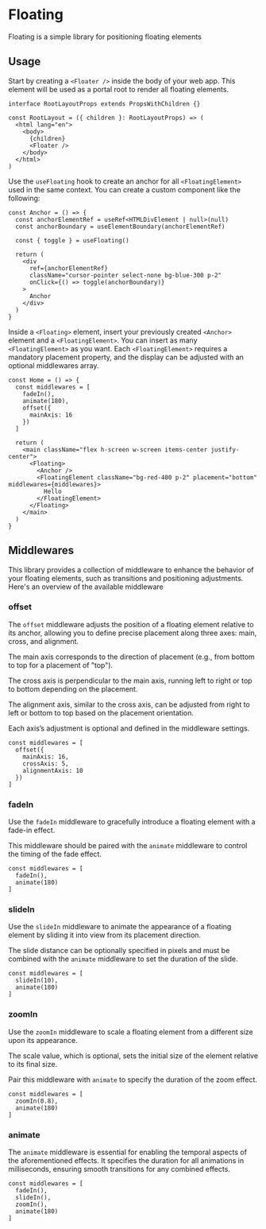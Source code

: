 Floating
===

Floating is a simple library for positioning floating elements

Usage
---

Start by creating a `<Floater />` inside the body of your web app. This element will be used as a portal root to render all floating elements.

```tsx
interface RootLayoutProps extends PropsWithChildren {}

const RootLayout = ({ children }: RootLayoutProps) => (
  <html lang="en">
    <body>
      {children}
      <Floater />
    </body>
  </html>
)
```

Use the `useFloating` hook to create an anchor for all `<FloatingElement>` used in the same context. You can create a custom component like the following:

```tsx
const Anchor = () => {
  const anchorElementRef = useRef<HTMLDivElement | null>(null)
  const anchorBoundary = useElementBoundary(anchorElementRef)

  const { toggle } = useFloating()

  return (
    <div
      ref={anchorElementRef}
      className="cursor-pointer select-none bg-blue-300 p-2"
      onClick={() => toggle(anchorBoundary)}
    >
      Anchor
    </div>
  )
}
```

Inside a `<Floating>` element, insert your previously created `<Anchor>` element and a `<FloatingElement>`.
You can insert as many `<FloatingElement>` as you want.
Each `<FloatingElement>` requires a mandatory placement property, and the display can be adjusted with an optional middlewares array.

```tsx
const Home = () => {
  const middlewares = [
    fadeIn(),
    animate(180),
    offset({
      mainAxis: 16
    })
  ]

  return (
    <main className="flex h-screen w-screen items-center justify-center">
      <Floating>
        <Anchor />
        <FloatingElement className="bg-red-400 p-2" placement="bottom" middlewares={middlewares}>
          Hello
        </FloatingElement>
      </Floating>
    </main>
  )
}
```

Middlewares
---

This library provides a collection of middleware to enhance the behavior of your floating elements, such as transitions and positioning adjustments. Here's an overview of the available middleware

### offset

The `offset` middleware adjusts the position of a floating element relative to its anchor, allowing you to define precise placement along three axes: main, cross, and alignment.

The main axis corresponds to the direction of placement (e.g., from bottom to top for a placement of "top").

The cross axis is perpendicular to the main axis, running left to right or top to bottom depending on the placement.

The alignment axis, similar to the cross axis, can be adjusted from right to left or bottom to top based on the placement orientation.

Each axis’s adjustment is optional and defined in the middleware settings.

```tsx
const middlewares = [
  offset({
    mainAxis: 16,
    crossAxis: 5,
    alignmentAxis: 10
  })
]
```

### fadeIn

Use the `fadeIn` middleware to gracefully introduce a floating element with a fade-in effect.

This middleware should be paired with the `animate` middleware to control the timing of the fade effect.

```tsx
const middlewares = [
  fadeIn(),
  animate(180)
]
```

### slideIn

Use the `slideIn` middleware to animate the appearance of a floating element by sliding it into view from its placement direction.

The slide distance can be optionally specified in pixels and must be combined with the `animate` middleware to set the duration of the slide.

```tsx
const middlewares = [
  slideIn(10),
  animate(180)
]
```

### zoomIn

Use the `zoomIn` middleware to scale a floating element from a different size upon its appearance.

The scale value, which is optional, sets the initial size of the element relative to its final size.

Pair this middleware with `animate` to specify the duration of the zoom effect.

```tsx
const middlewares = [
  zoomIn(0.8),
  animate(180)
]
```

### animate

The `animate` middleware is essential for enabling the temporal aspects of the aforementioned effects. It specifies the duration for all animations in milliseconds, ensuring smooth transitions for any combined effects.

```tsx
const middlewares = [
  fadeIn(),
  slideIn(),
  zoomIn(),
  animate(180)
]
```
